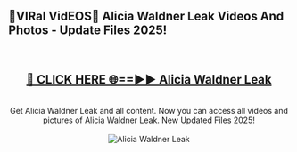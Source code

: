 <h2>🔴VIRal VidEOS🔴 Alicia Waldner Leak Videos And Photos - Update Files 2025!</h2>
<br>
<div align="center">
<h2><a href="https://virallinks.top/odZfE0" rel="nofollow">🔴 CLICK HERE 🌐==►► Alicia Waldner Leak</a></h2>
<br>
Get Alicia Waldner Leak and all content. Now you can access all videos and pictures of Alicia Waldner Leak. New Updated Files 2025!
<br>
<br>
<a href="https://virallinks.top/odZfE0" rel="nofollow" data-target="animated-image.originalLink"><img src="https://i.imgur.com/dJHk4Zq.gif)" alt="Alicia Waldner Leak" style="max-width: 100%; display: inline-block;" data-target="animated-image.originalImage"></a>
</div>
<br>
